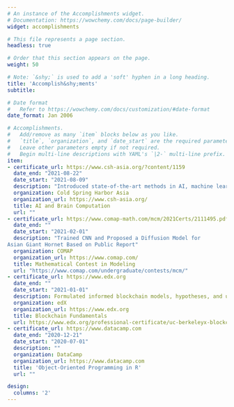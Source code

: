 ```yaml
---
# An instance of the Accomplishments widget.
# Documentation: https://wowchemy.com/docs/page-builder/
widget: accomplishments

# This file represents a page section.
headless: true

# Order that this section appears on the page.
weight: 50

# Note: `&shy;` is used to add a 'soft' hyphen in a long heading.
title: 'Accomplish&shy;ments'
subtitle:

# Date format
#   Refer to https://wowchemy.com/docs/customization/#date-format
date_format: Jan 2006

# Accomplishments.
#   Add/remove as many `item` blocks below as you like.
#   `title`, `organization`, and `date_start` are the required parameters.
#   Leave other parameters empty if not required.
#   Begin multi-line descriptions with YAML's `|2-` multi-line prefix.
item:
- certificate_url: https://www.csh-asia.org/?content/1159
  date_end: "2021-08-22"
  date_start: "2021-08-09"
  description: "Introduced state-of-the-art methods in AI, machine learning, and statistical analysis as applied to key issues in computation and cognitive neuroscience"
  organization: Cold Spring Harbor Asia
  organization_url: https://www.csh-asia.org/
  title: AI and Brain Computation
  url: ""
- certificate_url: https://www.comap-math.com/mcm/2021Certs/2111495.pdf
  date_end: ""
  date_start: "2021-02-01"
  description: "Trained CNN and Proposed a Diffusion Model for
Asian Giant Hornet Based on Public Report"
  organization: COMAP
  organization_url: https://www.comap.com/
  title: Mathematical Contest in Modeling
  url: "https://www.comap.com/undergraduate/contests/mcm/"
- certificate_url: https://www.edx.org
  date_end: ""
  date_start: "2021-01-01"
  description: Formulated informed blockchain models, hypotheses, and use cases.
  organization: edX
  organization_url: https://www.edx.org
  title: Blockchain Fundamentals
  url: https://www.edx.org/professional-certificate/uc-berkeleyx-blockchain-fundamentals
- certificate_url: https://www.datacamp.com
  date_end: "2020-12-21"
  date_start: "2020-07-01"
  description: ""
  organization: DataCamp
  organization_url: https://www.datacamp.com
  title: 'Object-Oriented Programming in R'
  url: ""

design:
  columns: '2' 
---
```

